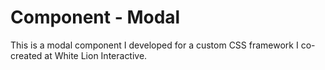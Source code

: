 # Component - Modal

This is a modal component I developed for a custom CSS framework I co-created at White Lion Interactive.
